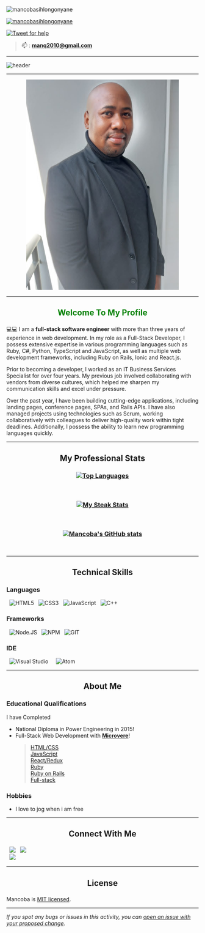 <p align="left"> <img src="https://komarev.com/ghpvc/?username=manq2010&label=Profile%20views&color=0e75b6&style=flat" alt="mancobasihlongonyane" /> </p>

<p align="left"> <a href="https://github.com/ryo-ma/github-profile-trophy"><img src="https://github-profile-trophy.vercel.app/?username=manq2010&theme=radical&no-frame=true&column=-1" alt="mancobasihlongonyane" /></a> </p>

[![Tweet for help](https://img.shields.io/twitter/follow/mancoba_c?label=Tweet%20%40mancoba_c&style=social)](https://twitter.com/mancoba_c/)

> 📫 : **manq2010@gmail.com**

---

![header](https://capsule-render.vercel.app/api?type=soft&color=gradient&height=150&section=header&text=Hi%20👋,%20I'm%20Mancoba&fontSize=70&animation=twinkling)

---
<!-- # <p align="center">Hi 👋, I'm ![Mancoba](https://img.shields.io/badge/Mancoba-Sihlongonyane-blue)</p> -->

<p align="center">
  <img src="profile_pic.jpeg" alt="mancobasihlongonyane"  width="400" height="550"/>
</p>

---

## <p align="center" style="color: green">Welcome To My Profile</p>

💻💻 I am a **full-stack software engineer** with more than three years of experience in web development. In my role as a Full-Stack Developer, I possess extensive expertise in various programming languages such as Ruby, C#, Python, TypeScript and JavaScript, as well as multiple web development frameworks, including Ruby on Rails, Ionic and React.js.

Prior to becoming a developer, I worked as an IT Business Services Specialist for over four years. My previous job involved collaborating with vendors from diverse cultures, which helped me sharpen my communication skills and excel under pressure.

Over the past year, I have been building cutting-edge applications, including landing pages, conference pages, SPAs, and Rails APIs. I have also managed projects using technologies such as Scrum, working collaboratively with colleagues to deliver high-quality work within tight deadlines. Additionally, I possess the ability to learn new programming languages quickly.

---

## <p align="center">My Professional Stats</p>

### <p align="center">[![Top Languages](https://github-readme-stats.vercel.app/api/top-langs/?username=manq2010&langs_count=8&hide=shell&layout=compact&theme=radical)](https://github.com/manq2010/github-readme-stats)</p>

&nbsp;

### <p align="center">[![My Steak Stats](https://github-readme-streak-stats.herokuapp.com/?user=manq2010&theme=radical)](https://github.com/manq2010/github-readme-stats)</p>

&nbsp;

### <p align="center">[![Mancoba's GitHub stats](https://github-readme-stats.vercel.app/api?username=manq2010&hide=contribs,prs&repo=github-readme-stats&theme=radical)](https://github.com/manq2010/github-readme-stats)</p>

&nbsp;

---

## <p align="center">Technical Skills</p>

### Languages

&nbsp;
![HTML5](https://img.shields.io/badge/HTML5-E34F26?style=for-the-badge&logo=html5&logoColor=white)
&nbsp;
![CSS3](https://img.shields.io/badge/CSS3-1572B6?style=for-the-badge&logo=css3&logoColor=white)
&nbsp;
![JavaScript](https://img.shields.io/badge/JavaScript-323330?style=for-the-badge&logo=javascript&logoColor=F7DF1E)
&nbsp;
![C++](https://img.shields.io/badge/C%2B%2B-00599C?style=for-the-badge&logo=c%2B%2B&logoColor=white) &nbsp;

<!-- ### Database

&nbsp;
![MANGODB](https://img.shields.io/badge/MongoDB-white?style=for-the-badge&logo=mongodb&logoColor=4EA94B)
&nbsp; -->

### Frameworks

&nbsp;
![Node.JS](https://img.shields.io/badge/Node.js-339933?style=for-the-badge&logo=nodedotjs&logoColor=white)
&nbsp;
![NPM](https://img.shields.io/badge/npm-CB3837?style=for-the-badge&logo=npm&logoColor=white)
&nbsp;
![GIT](https://img.shields.io/badge/Git-F05032?style=for-the-badge&logo=git&logoColor=white)
&nbsp;

### IDE

&nbsp;
![Visual Studio](https://img.shields.io/badge/Visual_Studio_Code-0078D4?style=for-the-badge&logo=visual%20studio%20code&logoColor=white) &nbsp;
&nbsp;
![Atom](https://img.shields.io/badge/Atom-66595C?style=for-the-badge&logo=Atom&logoColor=white) &nbsp;

---

## <p align="center">About Me</p>

### Educational Qualifications

I have Completed

* National Diploma in Power Engineering in 2015!
* Full-Stack Web Development with [**Microvere**](https://www.microverse.org/)!
  > [HTML/CSS](https://www.credential.net/9b24cf16-27ed-4d95-b05a-2f1a1552f917#gs.i19wnd) </br>
  > [JavaScript](https://www.credential.net/d1298040-be84-4cd4-894f-7959d2ee7a18#gs.vtmcpv) </br>
  > [React/Redux](https://www.credential.net/53f1f55a-aa60-4d2d-8ce7-efd620da68db#gs.vtmcps) </br>
  > [Ruby](https://www.credential.net/4a606402-34d9-475a-8001-a11330748c11#gs.vtmd3s) </br>
  > [Ruby on Rails](https://www.credential.net/413793ad-2418-4556-a59d-64c8b350d080#gs.vtmd2m) </br>
  > [Full-stack](https://www.credential.net/547ebbc6-2e9f-497a-8d5c-9bb9e0830fb2#gs.wyalkj) </br>

### Hobbies

* I love to jog when i am free

---

## <p align="center">Connect With Me</p>

&nbsp;
<a target="_blank"
href="https://www.linkedin.com/in/mancoba/"><img
src="https://img.shields.io/badge/-LinkedIn-0077b5?style=for-the-badge&logo=LinkedIn&logoColor=white"></img></a>
&nbsp;
<a target="_blank"
href="https://twitter.com/mancoba_c"><img
src="https://img.shields.io/badge/-Twitter-1DA1F2?style=for-the-badge&logo=Twitter&logoColor=white"></img></a>  
&nbsp;
<a target="_blank"
href="mailto:manq2010@gmail.com"><img
src="https://img.shields.io/badge/-Gmail-D14836?style=for-the-badge&logo=Gmail&logoColor=white"></img></a>
&nbsp;

---

## <p align="center">License</p>

Mancoba is [MIT licensed](LICENSE.md).

---

_If you spot any bugs or issues in this activity, you can [open an issue with your proposed change](CONTRIBUTING.md)._
